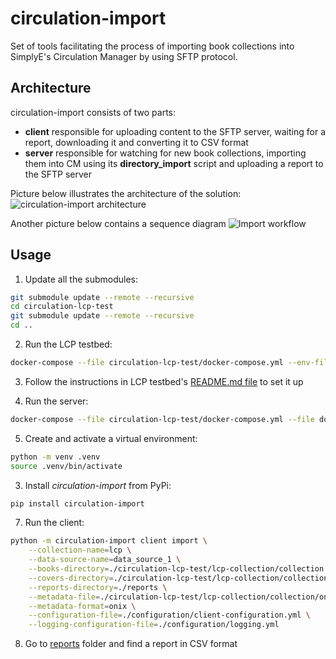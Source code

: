 # circulation-import
Set of tools facilitating the process of importing book collections into SimplyE's Circulation Manager by using SFTP protocol.

## Architecture

circulation-import consists of two parts:
- **client** responsible for uploading content to the SFTP server, waiting for a report, downloading it and converting it to CSV format
- **server** responsible for watching for new book collections, importing them into CM using its **directory_import** script and uploading a report to the SFTP server
  
Picture below illustrates the architecture of the solution:
  ![circulation-import architecture](docs/01-circulation-import-architecture.png "circulation-import architecture")

Another picture below contains a sequence diagram 
  ![Import workflow](docs/02-Import-workflow.png "Import workflow")


## Usage
1. Update all the submodules:
```bash
git submodule update --remote --recursive
cd circulation-lcp-test
git submodule update --remote --recursive
cd ..
```

2. Run the LCP testbed:
```bash
docker-compose --file circulation-lcp-test/docker-compose.yml --env-file circulation-lcp-test/.env up -d
```

3. Follow the instructions in LCP testbed's [README.md file](circulation-lcp-test/README.md) to set it up

4. Run the server:
```bash
docker-compose --file circulation-lcp-test/docker-compose.yml --file docker-compose.yml --env-file circulation-lcp-test/.env up -d
```

5. Create and activate a virtual environment:
```bash
python -m venv .venv
source .venv/bin/activate
```

3. Install *circulation-import* from PyPi:
```bash
pip install circulation-import
```

7. Run the client:
```bash
python -m circulation-import client import \
    --collection-name=lcp \
    --data-source-name=data_source_1 \
    --books-directory=./circulation-lcp-test/lcp-collection/collection \
    --covers-directory=./circulation-lcp-test/lcp-collection/collection \
    --reports-directory=./reports \
    --metadata-file=./circulation-lcp-test/lcp-collection/collection/onix.xml \
    --metadata-format=onix \
    --configuration-file=./configuration/client-configuration.yml \
    --logging-configuration-file=./configuration/logging.yml
```

8. Go to [reports](./reports) folder and find a report in CSV format
